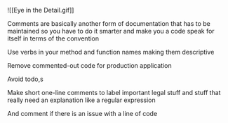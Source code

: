 ![[Eye in the Detail.gif]]

Comments are basically another form of documentation that has to be maintained so you have to do it smarter and make you a code speak for itself in terms of the convention 

Use verbs in your method and function names making them descriptive 

Remove commented-out code for production application 

Avoid todo,s 

Make short one-line comments to label important legal stuff and stuff that really need an explanation like a regular expression  

And comment if there is an issue with a line of code